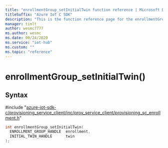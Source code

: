 ```yaml
---                             
title: "enrollmentGroup_setInitialTwin function reference | Microsoft Docs" 
titleSuffix: "Azure IoT C SDK"            
description: "This is the function reference page for the enrollmentGroup_setInitialTwin() function in the Azure IoT C SDK. This SDK is used with Azure IoT Hub and Azure IoT Hub Device Provisioning Service"            
manager: timlt                 
author: wesmc7777              
ms.author: wesmc               
ms.date: 09/24/2020                    
ms.service: "iot-hub"             
ms.custom: ""                
ms.topic: "reference"        
---                            
```


# enrollmentGroup_setInitialTwin()

## Syntax

\#include "[azure-iot-sdk-c/provisioning_service_client/inc/prov_service_client/provisioning_sc_enrollment.h](../provisioning-sc-enrollment-h.md)"  
```C
int enrollmentGroup_setInitialTwin(
  ENROLLMENT_GROUP_HANDLE  enrollment,
  INITIAL_TWIN_HANDLE      twin
);
```

